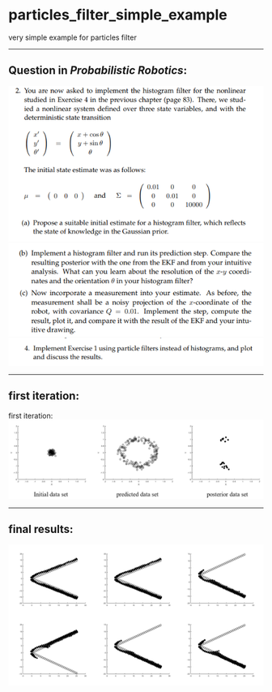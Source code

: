# particles_filter_simple_example
very simple example for particles filter

---
## Question in *Probabilistic Robotics*:

![source](https://github.com/yxy1996/particles_filter_simple_example/blob/master/question_part1.png?raw=true)
![source](https://github.com/yxy1996/particles_filter_simple_example/blob/master/queston_part2.png?raw=true)
![source](https://github.com/yxy1996/particles_filter_simple_example/blob/master/question_part3.png?raw=true)

---
## first iteration:
first iteration:
![source](https://github.com/yxy1996/particles_filter_simple_example/blob/master/first_iteration.png?raw=true)

---
## final results: 
![source](https://github.com/yxy1996/particles_filter_simple_example/blob/master/result.png?raw=true)
